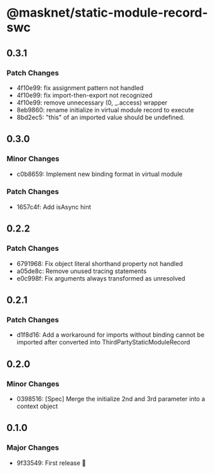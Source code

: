 # @masknet/static-module-record-swc

## 0.3.1

### Patch Changes

-   4f10e99: fix assignment pattern not handled
-   4f10e99: fix import-then-export not recognized
-   4f10e99: remove unnecessary (0, \_.access) wrapper
-   8eb9860: rename initialize in virtual module record to execute
-   8bd2ec5: "this" of an imported value should be undefined.

## 0.3.0

### Minor Changes

-   c0b8659: Implement new binding format in virtual module

### Patch Changes

-   1657c4f: Add isAsync hint

## 0.2.2

### Patch Changes

-   6791968: Fix object literal shorthand property not handled
-   a05de8c: Remove unused tracing statements
-   e0c998f: Fix arguments always transformed as unresolved

## 0.2.1

### Patch Changes

-   d1f8d16: Add a workaround for imports without binding cannot be imported after converted into ThirdPartyStaticModuleRecord

## 0.2.0

### Minor Changes

-   0398516: [Spec] Merge the initialize 2nd and 3rd parameter into a context object

## 0.1.0

### Major Changes

-   9f33549: First release 🎉

